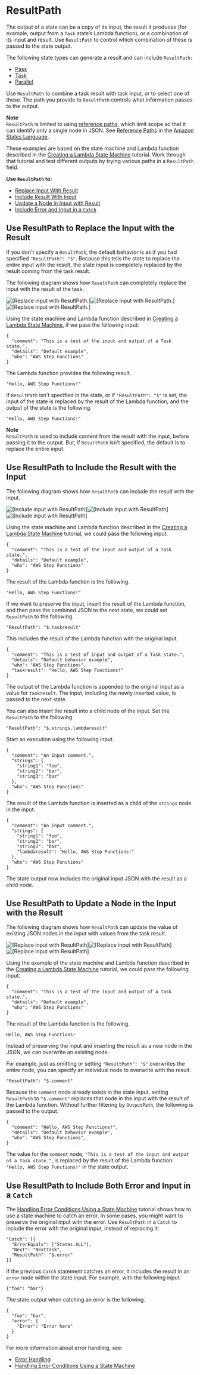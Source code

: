 # ResultPath<a name="input-output-resultpath"></a>

The output of a state can be a copy of its input, the result it produces \(for example, output from a `Task` state’s Lambda function\), or a combination of its input and result\. Use `ResultPath` to control which combination of these is passed to the state output\. 

The following state types can generate a result and can include `ResultPath:`
+ [Pass](amazon-states-language-pass-state.md)
+ [Task](amazon-states-language-task-state.md)
+ [Parallel](amazon-states-language-parallel-state.md)

Use `ResultPath` to combine a task result with task input, or to select one of these\. The path you provide to `ResultPath` controls what information passes to the output\. 

**Note**  
 `ResultPath` is limited to using [reference paths](amazon-states-language-paths.md#amazon-states-language-reference-paths), which limit scope so that it can identify only a single node in JSON\. See [Reference Paths](amazon-states-language-paths.md#amazon-states-language-reference-paths) in the [Amazon States Language](concepts-amazon-states-language.md)\.

These examples are based on the state machine and Lambda function described in the [Creating a Lambda State Machine](tutorial-creating-lambda-state-machine.md) tutorial\. Work through that tutorial and test different outputs by trying various paths in a `ResultPath` field\.

**Use `ResultPath` to:**
+ [Replace Input With Result](#input-output-resultpath-default)
+ [Include Result With Input](#input-output-resultpath-append)
+ [Update a Node in Input with Result](#input-output-resultpath-amend)
+ [Include Error and Input in a `Catch`](#input-output-resultpath-catch)

## Use ResultPath to Replace the Input with the Result<a name="input-output-resultpath-default"></a>

If you don't specify a `ResultPath`, the default behavior is as if you had specified `"ResultPath": "$"`\. Because this tells the state to replace the entire input with the result, the state input is completely replaced by the result coming from the task result\.

The following diagram shows how `ResultPath` can completely replace the input with the result of the task\.

![\[Replace input with ResultPath.\]](http://docs.aws.amazon.com/step-functions/latest/dg/images/input-output-resultpath-replace.png)![\[Replace input with ResultPath.\]](http://docs.aws.amazon.com/step-functions/latest/dg/)![\[Replace input with ResultPath.\]](http://docs.aws.amazon.com/step-functions/latest/dg/)

Using the state machine and Lambda function described in [Creating a Lambda State Machine](tutorial-creating-lambda-state-machine.md), if we pass the following input:

```
{
  "comment": "This is a test of the input and output of a Task state.",
  "details": "Default example",
  "who": "AWS Step Functions"
}
```

The Lambda function provides the following result\.

```
"Hello, AWS Step Functions!"
```

If `ResultPath` isn't specified in the state, or if `"ResultPath": "$"` is set, the input of the state is replaced by the result of the Lambda function, and the output of the state is the following\.

```
"Hello, AWS Step Functions!"
```

**Note**  
`ResultPath` is used to include content from the result with the input, before passing it to the output\. But, if `ResultPath` isn't specified, the default is to replace the entire input\.

## Use ResultPath to Include the Result with the Input<a name="input-output-resultpath-append"></a>

The following diagram shows how `ResultPath` can include the result with the input\.

![\[Include input with ResultPath\]](http://docs.aws.amazon.com/step-functions/latest/dg/images/input-output-resultpath-append.png)![\[Include input with ResultPath\]](http://docs.aws.amazon.com/step-functions/latest/dg/)![\[Include input with ResultPath\]](http://docs.aws.amazon.com/step-functions/latest/dg/)

Using the state machine and Lambda function described in the [Creating a Lambda State Machine](tutorial-creating-lambda-state-machine.md) tutorial, we could pass the following input\.

```
{
  "comment": "This is a test of the input and output of a Task state.",
  "details": "Default example",
  "who": "AWS Step Functions"
}
```

The result of the Lambda function is the following\.

```
"Hello, AWS Step Functions!"
```

If we want to preserve the input, insert the result of the Lambda function, and then pass the combined JSON to the next state, we could set `ResultPath` to the following\.

```
"ResultPath": "$.taskresult"
```

This includes the result of the Lambda function with the original input\.

```
{
  "comment": "This is a test of input and output of a Task state.",
  "details": "Default behavior example",
  "who": "AWS Step Functions",
  "taskresult": "Hello, AWS Step Functions!"
}
```

The output of the Lambda function is appended to the original input as a value for `taskresult`\. The input, including the newly inserted value, is passed to the next state\.

You can also insert the result into a child node of the input\. Set the `ResultPath` to the following\.

```
"ResultPath": "$.strings.lambdaresult"
```

Start an execution using the following input\.

```
{
  "comment": "An input comment.",
  "strings": {
    "string1": "foo",
    "string2": "bar",
    "string3": "baz"
  },
  "who": "AWS Step Functions"
}
```

The result of the Lambda function is inserted as a child of the `strings` node in the input:

```
{
  "comment": "An input comment.",
  "strings": {
    "string1": "foo",
    "string2": "bar",
    "string3": "baz",
    "lambdaresult": "Hello, AWS Step Functions!"
  },
  "who": "AWS Step Functions"
}
```

The state output now includes the original input JSON with the result as a child node\.

## Use ResultPath to Update a Node in the Input with the Result<a name="input-output-resultpath-amend"></a>

The following diagram shows how `ResultPath` can update the value of existing JSON nodes in the input with values from the task result\.

![\[Replace input with ResultPath\]](http://docs.aws.amazon.com/step-functions/latest/dg/images/input-output-resultpath-amend.png)![\[Replace input with ResultPath\]](http://docs.aws.amazon.com/step-functions/latest/dg/)![\[Replace input with ResultPath\]](http://docs.aws.amazon.com/step-functions/latest/dg/)

Using the example of the state machine and Lambda function described in the [Creating a Lambda State Machine](tutorial-creating-lambda-state-machine.md) tutorial, we could pass the following input\.

```
{
  "comment": "This is a test of the input and output of a Task state.",
  "details": "Default example",
  "who": "AWS Step Functions"
}
```

The result of the Lambda function is the following\.

```
Hello, AWS Step Functions!
```

Instead of preserving the input and inserting the result as a new node in the JSON, we can overwrite an existing node\. 

For example, just as omitting or setting `"ResultPath": "$"` overwrites the entire node, you can specify an individual node to overwrite with the result\.

```
"ResultPath": "$.comment"
```

Because the `comment` node already exists in the state input, setting `ResultPath` to `"$.comment"` replaces that node in the input with the result of the Lambda function\. Without further filtering by `OutputPath`, the following is passed to the output\.

```
{
  "comment": "Hello, AWS Step Functions!",
  "details": "Default behavior example",
  "who": "AWS Step Functions",
}
```

The value for the `comment` node, `"This is a test of the input and output of a Task state."`, is replaced by the result of the Lambda function: `"Hello, AWS Step Functions!"` in the state output\.

## Use ResultPath to Include Both Error and Input in a `Catch`<a name="input-output-resultpath-catch"></a>

The [Handling Error Conditions Using a State Machine](tutorial-handling-error-conditions.md) tutorial shows how to use a state machine to catch an error\. In some cases, you might want to preserve the original input with the error\. Use `ResultPath` in a `Catch` to include the error with the original input, instead of replacing it: 

```
"Catch": [{ 
  "ErrorEquals": ["States.ALL"], 
  "Next": "NextTask", 
  "ResultPath": "$.error" 
}]
```

If the previous `Catch` statement catches an error, it includes the result in an `error` node within the state input\. For example, with the following input:

```
{"foo": "bar"}
```

The state output when catching an error is the following\.

```
{
  "foo": "bar",
  "error": {
    "Error": "Error here"
  }
}
```

For more information about error handling, see:
+ [Error Handling](concepts-error-handling.md)
+ [Handling Error Conditions Using a State Machine](tutorial-handling-error-conditions.md)